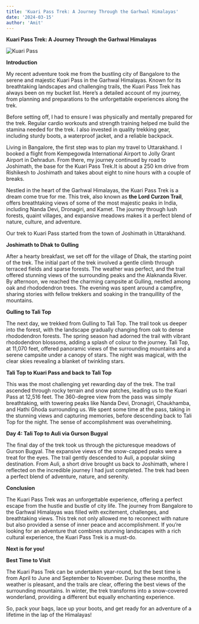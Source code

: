 ```yaml
---
title: 'Kuari Pass Trek: A Journey Through the Garhwal Himalayas'
date: '2024-03-15'
author: 'Amit'
---
```


**Kuari Pass Trek: A Journey Through the Garhwal Himalayas**

![Kuari Pass](https://raw.githubusercontent.com/mmaismma/baha-assets/refs/heads/main/images/trek/plan/kuaripassviadhak/kuaripassviadhak_detail3.png)

**Introduction**

My recent adventure took me from the bustling city of Bangalore to the
serene and majestic Kuari Pass in the Garhwal Himalayas. Known for its
breathtaking landscapes and challenging trails, the Kuari Pass Trek has
always been on my bucket list. Here’s a detailed account of my journey,
from planning and preparations to the unforgettable experiences along
the trek.

Before setting off, I had to ensure I was physically and mentally
prepared for the trek. Regular cardio workouts and strength training
helped me build the stamina needed for the trek. I also invested in
quality trekking gear, including sturdy boots, a waterproof jacket, and
a reliable backpack.

Living in Bangalore, the first step was to plan my travel to
Uttarakhand. I booked a flight from Kempegowda International Airport to
Jolly Grant Airport in Dehradun. From there, my journey continued by
road to Joshimath, the base for the Kuari Pass Trek.It is about a 250 
km drive from Rishikesh to Joshimath and takes about eight to nine hours
with a couple of breaks.

Nestled in the heart of the Garhwal Himalayas, the Kuari Pass Trek is a
dream come true for me. This trek, also known as **the Lord Curzon
Trail**, offers breathtaking views of some of the most majestic peaks in
India, including Nanda Devi, Dronagiri, and Kamet. The journey through
lush forests, quaint villages, and expansive meadows makes it a perfect
blend of nature, culture, and adventure.

Our trek to Kuari Pass started from the town of Joshimath in
Uttarakhand.

**Joshimath to Dhak to Gulling**

After a hearty breakfast, we set off for the village of Dhak, the
starting point of the trek. The initial part of the trek involved a
gentle climb through terraced fields and sparse forests. The weather was
perfect, and the trail offered stunning views of the surrounding peaks
and the Alaknanda River. By afternoon, we reached the charming campsite
at Gulling, nestled among oak and rhododendron trees. The evening was
spent around a campfire, sharing stories with fellow trekkers and
soaking in the tranquillity of the mountains.

**Gulling to Tali Top**

The next day, we trekked from Gulling to Tali Top. The trail took us
deeper into the forest, with the landscape gradually changing from oak
to dense rhododendron forests. The spring season had adorned the trail
with vibrant rhododendron blossoms, adding a splash of colour to the
journey. Tali Top, at 11,070 feet, offered panoramic views of the
surrounding mountains and a serene campsite under a canopy of stars. The
night was magical, with the clear skies revealing a blanket of twinkling
stars.

**Tali Top to Kuari Pass and back to Tali Top**

This was the most challenging yet rewarding day of the trek. The trail
ascended through rocky terrain and snow patches, leading us to the Kuari
Pass at 12,516 feet. The 360-degree view from the pass was simply
breathtaking, with towering peaks like Nanda Devi, Dronagiri,
Chaukhamba, and Hathi Ghoda surrounding us. We spent some time at the
pass, taking in the stunning views and capturing memories, before
descending back to Tali Top for the night. The sense of accomplishment
was overwhelming.

**Day 4: Tali Top to Auli via Gurson Bugyal**

The final day of the trek took us through the picturesque meadows of
Gurson Bugyal. The expansive views of the snow-capped peaks were a treat
for the eyes. The trail gently descended to Auli, a popular skiing
destination. From Auli, a short drive brought us back to Joshimath,
where I reflected on the incredible journey I had just completed. The
trek had been a perfect blend of adventure, nature, and serenity.

**Conclusion**

The Kuari Pass Trek was an unforgettable experience, offering a perfect
escape from the hustle and bustle of city life. The journey from
Bangalore to the Garhwal Himalayas was filled with excitement,
challenges, and breathtaking views. This trek not only allowed me to
reconnect with nature but also provided a sense of inner peace and
accomplishment. If you’re looking for an adventure that combines
stunning landscapes with a rich cultural experience, the Kuari Pass Trek
is a must-do.

**Next is for you!**

**Best Time to Visit**

The Kuari Pass Trek can be undertaken year-round, but the best time is
from April to June and September to November. During these months, the
weather is pleasant, and the trails are clear, offering the best views
of the surrounding mountains. In winter, the trek transforms into a
snow-covered wonderland, providing a different but equally enchanting
experience.

So, pack your bags, lace up your boots, and get ready for an adventure
of a lifetime in the lap of the Himalayas!
